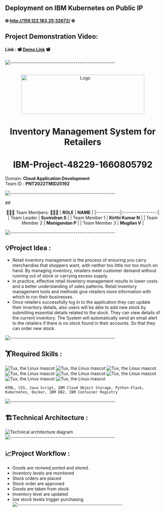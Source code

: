## Deployment on IBM Kubernetes on Public IP
#### 🌐 http://159.122.183.25:32672/ 🌐


## Project Demonstration Video:
#### Link : 📽️ <a href="https://drive.google.com/file/d/11ERI0BSI-lc5LUrAAIBccMNgykBefJwz/view?usp=share_link"> Demo Link</a> 📽️

![-----------------------------------------------------](https://raw.githubusercontent.com/andreasbm/readme/master/assets/lines/rainbow.png)

<div align="center">
<br/>
 <img src="https://www.pngpix.com/wp-content/uploads/2016/07/PNGPIX-COM-IBM-Logo-PNG-Transparent.png" alt="Logo" width="400" height="128">
 
# Inventory Management System for Retailers
# **IBM-Project-48229-1660805792**      
  </div> 


Domain:  **Cloud Application Development**        
Team ID : **PNT2022TMID25192**

![-----------------------------------------------------](https://raw.githubusercontent.com/andreasbm/readme/master/assets/lines/rainbow.png)

##<div align="center"> :people_holding_hands: Team Members: :people_holding_hands:
|   **ROLE**   |      **NAME**     |
|:-----------:|:-----------------:|
| Team Leader   |    **Suvindran S**   |
| Team Member 1 |   **Kirthi Kumar N**  |
| Team Member 2 |  **Manigandan P**  |
| Team Member 3 | **Mugilan V** |
</div> 

![-----------------------------------------------------](https://raw.githubusercontent.com/andreasbm/readme/master/assets/lines/rainbow.png)

 ## :bulb:Project Idea :
 <ul><li>Retail inventory management is the process of ensuring you carry
merchandise that shoppers want, with neither too little nor too much on
hand. By managing inventory, retailers meet customer demand without
running out of stock or carrying excess supply.</li>
<li>In practice, effective retail inventory management results in lower costs
and a better understanding of sales patterns. Retail inventory management
tools and methods give retailers more information with which to run their
businesses.</li>
<li>Once retailers successfully log in to the application they can update their inventory details, also users will be able to add new stock by submitting essential details related to the stock. They can view details of the current inventory. The System will automatically send an email alert to the retailers if there is no stock found in their accounts.  So that they can order new stock.</li>
</ul>

![-----------------------------------------------------](https://raw.githubusercontent.com/andreasbm/readme/master/assets/lines/rainbow.png)

## :weight_lifting:Required Skills :
 ![Tux, the Linux mascot](https://img.icons8.com/color/48/40C057/html-5--v1.png)   ![Tux, the Linux mascot](https://img.icons8.com/fluency/48/000000/css3.png) ![Tux, the Linux mascot](https://img.icons8.com/fluency/48/000000/javascript.png) ![Tux, the Linux mascot]( https://img.icons8.com/color/48/000000/kubernetes.png) ![Tux, the Linux mascot](https://img.icons8.com/color/48/000000/docker.png)  ![Tux, the Linux mascot](https://img.icons8.com/fluency/48/000000/python.png)  ![Tux, the Linux mascot]( https://img.icons8.com/ios-filled/50/000000/flask.png) ![Tux, the Linux mascot](https://img.icons8.com/nolan/64/ibm.png)

    HTML, CSS, Java Script, IBM Cloud Object Storage, Python-Flask, Kubernetes, Docker, IBM DB2, IBM Container Registry

![-----------------------------------------------------](https://raw.githubusercontent.com/andreasbm/readme/master/assets/lines/rainbow.png)


## 🏗️Technical Architecture :
![Technical architecture diagram](https://lh3.googleusercontent.com/CREVNwiSXyEeHRqKw-PyOLl3407cgeGKXaoHe4XxiA2BKwElixI7EHYyIo65PCZwi7t7vvg_wvZ6V44M_i9K0n7rk4MkKcfoSGN6GKBwTDVBYVIoon8EfgcBwBiKNA)
![-----------------------------------------------------](https://raw.githubusercontent.com/andreasbm/readme/master/assets/lines/rainbow.png)

## :chart_with_upwards_trend:Project Workflow :
 - Goods are reviwed,sorted and stored.
 - Inventory levels are monitored
 - Stock orders are placed
 - Stock order are approved
 - Goods are taken from stock
 - Inventory level are updated
 - low stock levels trigger purchasing
![-----------------------------------------------------](https://raw.githubusercontent.com/andreasbm/readme/master/assets/lines/rainbow.png)
